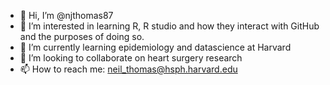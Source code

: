- 👋 Hi, I’m @njthomas87
- 👀 I’m interested in learning R, R studio and how they interact with GitHub and the purposes of doing so.
- 🌱 I’m currently learning epidemiology and datascience at Harvard
- 💞️ I’m looking to collaborate on heart surgery research
- 📫 How to reach me: neil_thomas@hsph.harvard.edu

<!---
njthomas87/njthomas87 is a ✨ special ✨ repository because its `README.md` (this file) appears on your GitHub profile.
You can click the Preview link to take a look at your changes.
--->
